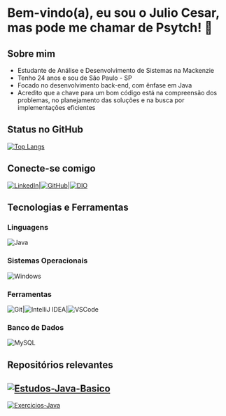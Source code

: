 # Bem-vindo(a), eu sou o Julio Cesar, mas pode me chamar de Psytch! 👋  

## Sobre mim  

- Estudante de Análise e Desenvolvimento de Sistemas na Mackenzie
- Tenho 24 anos e sou de São Paulo - SP
- Focado no desenvolvimento back-end, com ênfase em Java
- Acredito que a chave para um bom código está na compreensão dos problemas, no planejamento das soluções e na busca por implementações eficientes

## Status no GitHub  
[![Top Langs](https://github-readme-stats.vercel.app/api/top-langs/?username=Psytch-01&layout=compact&theme=radical)](https://github.com/anuraghazra/github-readme-stats)  

## Conecte-se comigo  
[![LinkedIn](https://img.shields.io/badge/LinkedIn-blue?style=flat&logo=linkedin)](https://www.linkedin.com/in/julio-cesar-agusso/)<nbsp><nbsp>|<nbsp><nbsp>[![GitHub](https://img.shields.io/badge/GitHub-000?style=flat&logo=github)](https://github.com/Psytch-01)<nbsp><nbsp>|<nbsp><nbsp>[![DIO](https://img.shields.io/badge/DIO-31A8FF?style=flat&logo=google-classroom)](https://web.dio.me/users/juliocesar_002)  

## Tecnologias e Ferramentas  
### Linguagens  
![Java](https://img.shields.io/badge/Java-ED8B00?style=flat&logo=java)  

### Sistemas Operacionais  
![Windows](https://img.shields.io/badge/Windows-0078D6?style=flat&logo=windows)  

### Ferramentas  
![Git](https://img.shields.io/badge/Git-F05032?style=flat&logo=git)<nbsp><nbsp>|<nbsp><nbsp>![IntelliJ IDEA](https://img.shields.io/badge/IntelliJ%20IDEA-000000?style=flat&logo=intellijidea)<nbsp><nbsp>|<nbsp><nbsp>![VSCode](https://img.shields.io/badge/VS%20Code-007ACC?style=flat&logo=visual-studio-code)

### Banco de Dados  
![MySQL](https://img.shields.io/badge/MySQL-4479A1?style=flat&logo=mysql)  

## Repositórios relevantes  
[![Estudos-Java-Basico](https://github-readme-stats.vercel.app/api/pin/?username=Psytch-01&repo=Estudos-Java-basico&theme=radical)](https://github.com/Psytch-01/Estudos-Java-Basico)  
---

[![Exercicios-Java](https://github-readme-stats.vercel.app/api/pin/?username=Psytch-01&repo=Exercicios-Java&theme=radical)](https://github.com/Psytch-01/Exercicios-Java)
